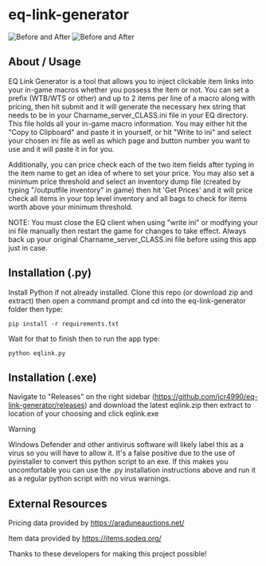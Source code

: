 # eq-link-generator
![Before and After](https://i.imgur.com/2GuGbPC.gif) ![Before and After](https://i.imgur.com/kK9SvAQ.gif)
## About / Usage
EQ Link Generator is a tool that allows you to inject clickable item links into your in-game macros whether you possess the item or not. You can set a prefix (WTB/WTS or other) and up to 2 items per line of a macro along with pricing, then hit submit and it will generate the necessary hex string that needs to be in your Charname_server_CLASS.ini file in your EQ directory. This file holds all your in-game macro information. You may either hit the "Copy to Clipboard" and paste it in yourself, or hit "Write to ini" and select your chosen ini file as well as which page and button number you want to use and it will paste it in for you.

Additionally, you can price check each of the two item fields after typing in the item name to get an idea of where to set your price. You may also set a minimum price threshold and select an inventory dump file (created by typing "/outputfile inventory" in game) then hit 'Get Prices' and it will price check all items in your top level inventory and all bags to check for items worth above your minimum threshold.

NOTE: You must close the EQ client when using "write ini" or modfying your ini file manually then restart the game for changes to take effect. Always back up your original Charname_server_CLASS.ini file before using this app just in case.
## Installation (.py)
Install Python if not already installed. Clone this repo (or download zip and extract) then open a command prompt and cd into the eq-link-generator folder then type:
```
pip install -r requirements.txt
```
Wait for that to finish then to run the app type:
```
python eqlink.py
```

## Installation (.exe)
Navigate to "Releases" on the right sidebar (https://github.com/jcr4990/eq-link-generator/releases) and download the latest eqlink.zip then extract to location of your choosing and click eqlink.exe
> [!WARNING]
> Windows Defender and other antivirus software will likely label this as a virus so you will have to allow it. It's a false positive due to the use of pyinstaller to convert this python script to an exe. If this makes you uncomfortable you can use the .py installation instructions above and run it as a regular python script with no virus warnings.

## External Resources
Pricing data provided by https://araduneauctions.net/ 

Item data provided by https://items.sodeq.org/

Thanks to these developers for making this project possible!